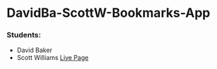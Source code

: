 # DavidBa-ScottW-Bookmarks-App
### Students:
* David Baker
* Scott Williams
[Live Page](https://thinkful-ei-bee.github.io/DavidBa-ScottW-Bookmarks-App/)